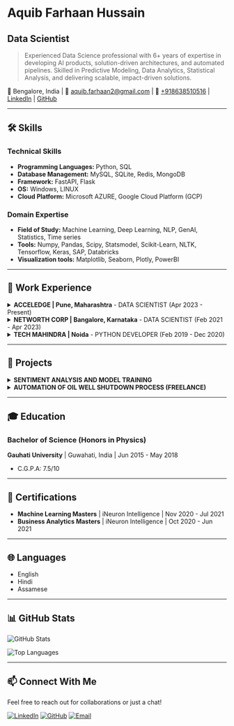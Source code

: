 # Aquib Farhaan Hussain

## Data Scientist

> Experienced Data Science professional with 6+ years of expertise in developing AI products, solution-driven architectures, and automated pipelines. Skilled in Predictive Modeling, Data Analytics, Statistical Analysis, and delivering scalable, impact-driven solutions.

📍 Bengalore, India | 📧 [aquib.farhaan2@gmail.com](mailto:aquib.farhaan2@gmail.com) | 📱 [+918638510516](tel:+918638510516) | [LinkedIn](https://linkedin.com/in/aquibfarhaan/) | [GitHub](https://github.com/aquib97)

---

## 🛠️ Skills

### Technical Skills
- **Programming Languages:** Python, SQL
- **Database Management:** MySQL, SQLite, Redis, MongoDB
- **Framework:** FastAPI, Flask
- **OS:** Windows, LINUX
- **Cloud Platform:** Microsoft AZURE, Google Cloud Platform (GCP)

### Domain Expertise
- **Field of Study:** Machine Learning, Deep Learning, NLP, GenAI, Statistics, Time series
- **Tools:** Numpy, Pandas, Scipy, Statsmodel, Scikit-Learn, NLTK, Tensorflow, Keras, SAP, Databricks
- **Visualization tools:** Matplotlib, Seaborn, Plotly, PowerBI

---

## 💼 Work Experience

<details>
<summary><strong>ACCELEDGE | Pune, Maharashtra</strong> - DATA SCIENTIST (Apr 2023 - Present)</summary>

#### VOICE-BOT PLATFORM
- Developed a scalable voicebot integrated with a dialer API to manage outbound call campaigns, tracking 10,000+ queued, active, and completed calls daily via MongoDB and temporary caching.
- Designed and implemented an end-to-end service for real-time audio interactions, integrating speech-to-text transcription, multilingual support, and dynamic conversational behavior using LLM-driven logic and intent classification with JSON-based dialogue mapping.
- Upgraded the system by incorporating GenAI (OpenAI + LangChain) to enable scalable and dynamic response generation, enhancing performance and expanding conversational capabilities.
- Integrated a robust audio response generation pipeline with session-aware memory management to simulate natural, voice-based conversations in diverse languages and user personas.

#### WEB-BOT PLATFORM
- Engineered a scalable Chabot platform for Web-based and WhatsApp based application product configured with a JSON-based architecture, setup for bot flows and deployment on Linux based server.
- Implemented database management with MongoDB for session management, RAG and fine tuning leveraging with LLM and hugging face model to generate language modeling.
- Integrated advanced functionalities into the chatbot platform, including API integration, sentiment analysis, translation mapping, intent classification, multilingual support, and GenAI-driven capabilities.

#### AUDIO PROCESSING AND NLP AUTOMATION
- Built FastAPI microservices for multilingual audio pipelines, incorporating language identification (SpeechBrain), transcription (Google STT, SpeechRecognition), neural translation, and domain-specific NER models, processing over 5,000+ audio files/month.
- Architected APIs with flexible input support (file/base64), token-based security, modular utility functions, and resilient fault handling to ensure scalable deployments and seamless cross-language NLP tasks.

#### DATA SCRAPING AND AUTOMATION
- Developed a Selenium-based web scraping tool to systematically navigate websites and extract updated data files on a daily basis. Automated the workflow using a scheduler to enhance operational efficiency.
- Designed post-processing pipelines for extracted data and established a daily logging system, seamlessly integrating with an SQL database for real-time mapping and visualization on the client dashboard.
</details>

<details>
<summary><strong>NETWORTH CORP | Bangalore, Karnataka</strong> - DATA SCIENTIST (Feb 2021 - Apr 2023)</summary>

#### TOTAL EXTRACT LOSS OPTIMIZATION
- Led root cause analysis to identify and address factors contributing to yield loss in the Lauter Tun process, employing regression techniques and Shap value-driven feature importance.
- Generated actionable insights from the analysis to define the recommended range of process control parameters for maximization of yield based on analysis of historical data & increased the yield by 0.65%.
- Designed and implemented scalable data models and data pipelines to streamline the storage and analysis of high-volume process datasets.

#### SPACE OPTIMIZATION
- Built an optimization tool to create the best SKU combination for route assembling thereby taking the currently vacant space of truck and minimizing cost.
- Calculated benefits with $300k+ (pesos) from overall monthly from the output files.

#### ELECTRICITY FORECAST IN BREWERIES
- Found patterns of electricity consumption on the MAZ region Brewery dataset, where the records of kilowatts consumed are in every 15 minutes.
- Demonstrated proficiency in time series forecasting techniques, achieving an RMSPE of 37% for ARIMA models and 10% for LSTM models on the validation set.

#### OTHER ACHIEVEMENTS
- Developed and deployed an automation tool for validating MRP controller user details and managing SAP responsibilities, with an optimization module to prioritize cases. Runs daily, auto-handling average of 20 incidents.
- Built an automation tool to monitor SLA breach incidents, send periodic alerts to assignees, and help save priority cases, contributing to an average cost saving of $10M.
</details>

<details>
<summary><strong>TECH MAHINDRA | Noida</strong> - PYTHON DEVELOPER (Feb 2019 - Dec 2020)</summary>

- Developed and maintained Python-based applications for data processing and automation, improving operational efficiency by 30%.
- Implemented ETL processes using Python libraries (Pandas, NumPy) to transform and load data from various sources into SQL databases.
- Created RESTful APIs using Flask framework to facilitate seamless data exchange between different systems.
- Collaborated with cross-functional teams to identify requirements and deliver solutions that met business needs.
- Automated manual reporting processes, reducing report generation time by 75% and eliminating human error.
</details>

---

## 🚀 Projects

<details>
<summary><strong>SENTIMENT ANALYSIS AND MODEL TRAINING</strong></summary>

- Analyzed a Twitter dataset of 1.6M records to discern the sentiment (positive or negative) of tweets.
- Trained various models, including GloVe+Stacked Bi-LSTM, ANN, and Logistic Regression, to assess their performance in sentiment analysis on the data.
</details>

<details>
<summary><strong>AUTOMATION OF OIL WELL SHUTDOWN PROCESS (FREELANCE)</strong></summary>

- Investigated the behavior of neighboring wells in the vicinity of a center well shutdown within a specified radius.
- Managed data from 60 wells, handling a substantial dataset of approximately 13 GB.
- Conducted experiments in predictive analysis and visualization techniques, automating the process to enhance data representation.
</details>

---

## 🎓 Education

### Bachelor of Science (Honors in Physics)
**Gauhati University** | Guwahati, India | Jun 2015 - May 2018
- C.G.P.A: 7.5/10

---

## 📜 Certifications

- **Machine Learning Masters** | iNeuron Intelligence | Nov 2020 - Jul 2021
- **Business Analytics Masters** | iNeuron Intelligence | Oct 2020 - Jun 2021

---

## 🌐 Languages

- English
- Hindi
- Assamese

---

## 📊 GitHub Stats

![GitHub Stats](https://github-readme-stats.vercel.app/api?username=aquib97&show_icons=true&theme=radical)

![Top Languages](https://github-readme-stats.vercel.app/api/top-langs/?username=aquib97&layout=compact&theme=radical)

---

## 📫 Connect With Me

Feel free to reach out for collaborations or just a chat!

[![LinkedIn](https://img.shields.io/badge/LinkedIn-0077B5?style=for-the-badge&logo=linkedin&logoColor=white)](https://linkedin.com/in/aquibfarhaan/)
[![GitHub](https://img.shields.io/badge/GitHub-100000?style=for-the-badge&logo=github&logoColor=white)](https://github.com/aquib97)
[![Email](https://img.shields.io/badge/Email-D14836?style=for-the-badge&logo=gmail&logoColor=white)](mailto:aquib.farhaan2@gmail.com)

